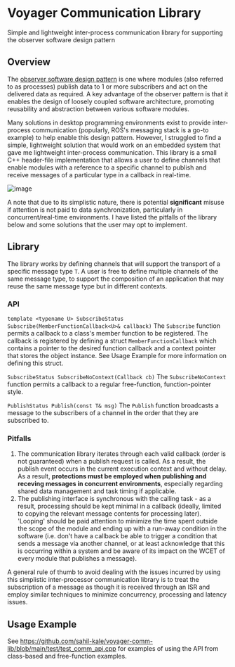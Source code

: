 # Voyager Communication Library
Simple and lightweight inter-process communication library for supporting the observer software design pattern

## Overview
The [observer software design pattern](https://refactoring.guru/design-patterns/observer) is one where modules (also referred to as processes) publish data to 1 or more subscribers and act on the delivered data as required. A key advantage of the observer pattern is that it enables the design of loosely coupled software architecture, promoting reusability and abstraction between various software modules. 

Many solutions in desktop programming environments exist to provide inter-process communication (popularly, ROS's messaging stack is a go-to example) to help enable this design pattern. However, I struggled to find a simple, lightweight solution that would work on an embedded system that gave me lightweight inter-process communication. This library is a small C++ header-file implementation that allows a user to define channels that enable modules with a reference to a specific channel to publish and receive messages of a particular type in a callback in real-time.

![image](https://github.com/sahil-kale/voyager-comm-lib/assets/32375512/b9833b94-486e-463a-b31b-e1b0bb379fe3)

A note that due to its simplistic nature, there is potential **significant** misuse if attention is not paid to data synchronization, particularly in concurrent/real-time environments. I have listed the pitfalls of the library below and some solutions that the user may opt to implement.

## Library
The library works by defining channels that will support the transport of a specific message type `T`. A user is free to define multiple channels of the same message type, to support the composition of an application that may reuse the same message type but in different contexts.

### API
```template <typename U> SubscribeStatus Subscribe(MemberFunctionCallback<U>& callback)```
The `Subscribe` function permits a callback to a class's member function to be registered. The callback is registered by defining a struct `MemberFunctionCallback` which contains a pointer to the desired function callback and a context pointer that stores the object instance. See Usage Example for more information on defining this struct.

```SubscribeStatus SubscribeNoContext(Callback cb)```
The `SubscribeNoContext` function permits a callback to a regular free-function, function-pointer style. 

```PublishStatus Publish(const T& msg)```
The `Publish` function broadcasts a message to the subscribers of a channel in the order that they are subscribed to.

### Pitfalls
1. The communication library iterates through each valid callback (order is not guaranteed) when a publish request is called. As a result, the publish event occurs in the current execution context and without delay. As a result, **protections must be employed when publishing and receving messages in concurrent environments**, especially regarding shared data management and task timing if applicable. 
2. The publishing interface is synchronous with the calling task - as a result, processing should be kept minimal in a callback (ideally, limited to copying the relevant message contents for processing later). 'Looping' should be paid attention to minimize the time spent outside the scope of the module and ending up with a run-away condition in the software (i.e. don't have a callback be able to trigger a condition that sends a message via another channel, or at least acknowledge that this is occurring within a system and be aware of its impact on the WCET of every module that publishes a message).

A general rule of thumb to avoid dealing with the issues incurred by using this simplistic inter-processor communication library is to treat the subscription of a message as though it is received through an ISR and employ similar techniques to minimize concurrency, processing and latency issues.

## Usage Example
See https://github.com/sahil-kale/voyager-comm-lib/blob/main/test/test_comm_api.cpp for examples of using the API from class-based and free-function examples.
